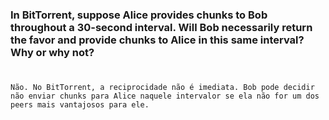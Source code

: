 ### In BitTorrent, suppose Alice provides chunks to Bob throughout a 30-second interval. Will Bob necessarily return the favor and provide chunks to Alice in this same interval? Why or why not?

#

    Não. No BitTorrent, a reciprocidade não é imediata. Bob pode decidir não enviar chunks para Alice naquele intervalor se ela não for um dos peers mais vantajosos para ele.